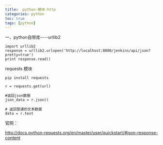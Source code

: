 ```yaml
---
title:  python-模块-http
categories: python   
toc: true  
tags: [python]
---
```



一、python自带库----urllib2


```
import urllib2
response = urllib2.urlopen('http://localhost:8080/jenkins/api/json?pretty=true')
print response.read()
```


requests 模块

```
pip install requests

r = requests.get(url)

#返回json数据
json_data = r.json()

# 返回普通的文本数据
data = r.text

```



官网：

http://docs.python-requests.org/en/master/user/quickstart/#json-response-content
